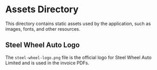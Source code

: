 # Assets Directory

This directory contains static assets used by the application, such as images, fonts, and other resources.

## Steel Wheel Auto Logo

The `steel-wheel-logo.png` file is the official logo for Steel Wheel Auto Limited and is used in the invoice PDFs.
